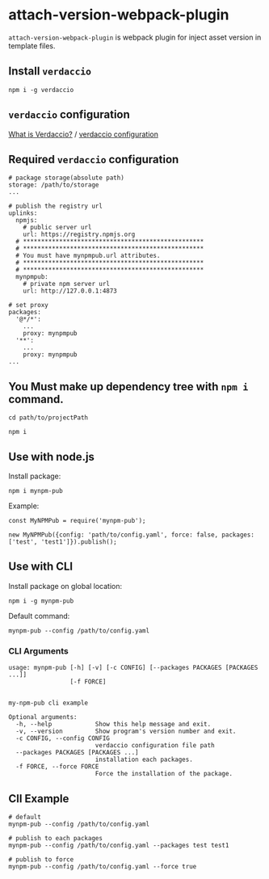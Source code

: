 
# attach-version-webpack-plugin

`attach-version-webpack-plugin` is webpack plugin for inject asset version in template files.


## Install `verdaccio`

```
npm i -g verdaccio
```

## `verdaccio` configuration

[What is Verdaccio?](http://www.verdaccio.org/docs/en/what-is-verdaccio.html) / [verdaccio configuration](http://www.verdaccio.org/docs/en/configuration.html)

## Required `verdaccio` configuration

```
# package storage(absolute path)
storage: /path/to/storage
...

# publish the registry url
uplinks:
  npmjs:
    # public server url
    url: https://registry.npmjs.org
  # **************************************************
  # **************************************************
  # You must have mynpmpub.url attributes.
  # **************************************************
  # **************************************************
  mynpmpub:
    # private npm server url
    url: http://127.0.0.1:4873

# set proxy
packages:
  '@*/*':
	...
    proxy: mynpmpub
  '**':
    ...
    proxy: mynpmpub
...
```

## You Must make up dependency tree with `npm i` command.

```
cd path/to/projectPath

npm i
```

## Use with node.js

Install package:

```
npm i mynpm-pub
```

Example:
```
const MyNPMPub = require('mynpm-pub');

new MyNPMPub({config: 'path/to/config.yaml', force: false, packages: ['test', 'test1']}).publish();
```

## Use with CLI

Install package on global location:

```
npm i -g mynpm-pub
```

Default command:

```
mynpm-pub --config /path/to/config.yaml
```

### CLI Arguments

```
usage: mynpm-pub [-h] [-v] [-c CONFIG] [--packages PACKAGES [PACKAGES ...]]
                 [-f FORCE]


my-npm-pub cli example

Optional arguments:
  -h, --help            Show this help message and exit.
  -v, --version         Show program's version number and exit.
  -c CONFIG, --config CONFIG
                        verdaccio configuration file path
  --packages PACKAGES [PACKAGES ...]
                        installation each packages.
  -f FORCE, --force FORCE
                        Force the installation of the package.
```

## ClI Example

```
# default
mynpm-pub --config /path/to/config.yaml

# publish to each packages
mynpm-pub --config /path/to/config.yaml --packages test test1

# publish to force
mynpm-pub --config /path/to/config.yaml --force true
```




